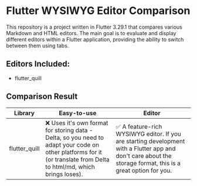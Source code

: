 # Flutter WYSIWYG Editor Comparison

This repository is a project written in Flutter 3.29.1 that compares various Markdown and HTML editors. The main goal is to evaluate and display different editors within a Flutter application, providing the ability to switch between them using tabs.

## Editors Included:
- flutter_quill

## Comparison Result

| Library       | Easy-to-use                                                                                                                                                          | Editor                                                                                                                                                         |
|---------------|----------------------------------------------------------------------------------------------------------------------------------------------------------------------|----------------------------------------------------------------------------------------------------------------------------------------------------------------|
| flutter_quill | ❌ Uses it's own format for storing data - Delta, so you need to adapt your code on other platforms for it (or translate from Delta to html/md, which brings loses). | ✅ A feature-rich WYSIWYG editor. If you are starting development with a Flutter app and don't care about the storage format, this is a great option for you.  |
